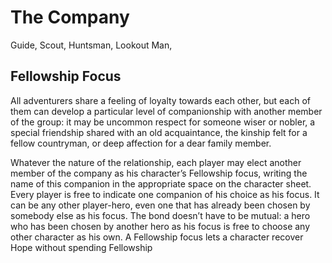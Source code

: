 # The Company

Guide, Scout, Huntsman, Lookout Man, 

## Fellowship Focus

All adventurers share a feeling of loyalty towards each other, but each of them can develop a particular level of companionship with another member of the group: it may be uncommon respect for someone wiser or nobler, a special friendship shared with an old acquaintance, the kinship felt for a fellow countryman, or deep affection for a dear family member.

Whatever the nature of the relationship, each player may elect another member of the company as his character’s Fellowship focus, writing the name of this companion in the appropriate space on the character sheet. 
Every player is free to indicate one companion of his choice as his focus. It can be any other player-hero, even one that has already been chosen by somebody else as his focus. The bond doesn’t have to be mutual: a hero who has been chosen by another hero as his focus is free to choose any other character as his own. A Fellowship focus lets a character recover Hope without spending Fellowship 
